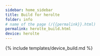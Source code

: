 ```yaml
---
sidebar: home_sidebar
title: Build for herolte
folder: info
# name of the page (/{{permalink}}.html)
permalink: herolte_build.html
device: herolte
---
```

{% include templates/device_build.md %}
